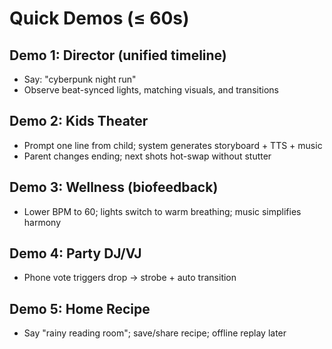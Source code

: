 # Quick Demos (≤ 60s)

## Demo 1: Director (unified timeline)
- Say: "cyberpunk night run"
- Observe beat-synced lights, matching visuals, and transitions

## Demo 2: Kids Theater
- Prompt one line from child; system generates storyboard + TTS + music
- Parent changes ending; next shots hot-swap without stutter

## Demo 3: Wellness (biofeedback)
- Lower BPM to 60; lights switch to warm breathing; music simplifies harmony

## Demo 4: Party DJ/VJ
- Phone vote triggers drop → strobe + auto transition

## Demo 5: Home Recipe
- Say "rainy reading room"; save/share recipe; offline replay later 